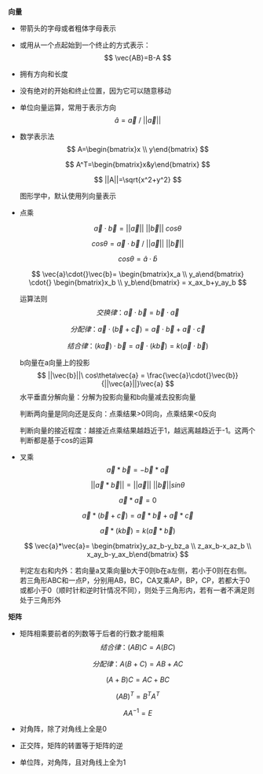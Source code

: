 **向量**

- 带箭头的字母或者粗体字母表示

- 或用从一个点起始到一个终止的方式表示：
  $$
  \vec{AB}=B-A
  $$
  
- 拥有方向和长度

- 没有绝对的开始和终止位置，因为它可以随意移动

- 单位向量运算，常用于表示方向
  $$
  \hat{a}=\vec{a}\ /\ ||\vec{a}||
  $$

- 数学表示法
  $$
  A=\begin{bmatrix}x \\ y\end{bmatrix}
  $$

  $$
  A^T=\begin{bmatrix}x&y\end{bmatrix}
  $$

  $$
  ||A||=\sqrt{x^2+y^2}
  $$

  图形学中，默认使用列向量表示

- 点乘

  
  $$
  \vec{a}\cdot{}\vec{b}=||\vec{a}||\ ||\vec{b}||\ cos\theta
  $$

  $$
  cos\theta=\vec{a}\cdot{}\vec{b}\ /\ ||\vec{a}||\ ||\vec{b}||
  $$

  $$
  cos\theta=\hat{a}\cdot\hat{b}
  $$

  $$
  \vec{a}\cdot{}\vec{b}=
  \begin{bmatrix}x_a \\ y_a\end{bmatrix}
  \cdot{}
  \begin{bmatrix}x_b \\ y_b\end{bmatrix}
  = x_ax_b+y_ay_b
  $$

  运算法则
  $$
  交换律：\vec{a}\cdot{}\vec{b}=\vec{b}\cdot{}\vec{a}
  $$

  $$
  分配律：\vec{a}\cdot{}(\vec{b}+\vec{c})=\vec{a}\cdot{}\vec{b}+\vec{a}\cdot{}\vec{c}
  $$

  $$
  结合律：(k\vec{a})\cdot\vec{b}=\vec{a}\cdot(k\vec{b})=k(\vec{a}\cdot{}\vec{b})
  $$

  b向量在a向量上的投影
  $$
  ||\vec{b}||\ cos\theta\vec{a} = \frac{\vec{a}\cdot{}\vec{b}}{||\vec{a}||}\vec{a}
  $$
  水平垂直分解向量：分解为投影向量和b向量减去投影向量

  判断两向量是同向还是反向：点乘结果>0同向，点乘结果<0反向

  判断向量的接近程度：越接近点乘结果越趋近于1，越远离越趋近于-1。这两个判断都是基于cos的运算

- 叉乘
  $$
  \vec{a}*\vec{b}=-\vec{b}*\vec{a}
  $$

  $$
  ||\vec{a}*\vec{b}||=||\vec{a}||\ ||\vec{b}||sin\theta
  $$

  $$
  \vec{a}*\vec{a}=0
  $$

  $$
  \vec{a}*(\vec{b}+\vec{c})=\vec{a}*\vec{b}+\vec{a}*\vec{c}
  $$

  $$
  \vec{a}*(k\vec{b})=k(\vec{a}*\vec{b})
  $$

  $$
  \vec{a}*\vec{a}=
  \begin{bmatrix}y_az_b-y_bz_a \\ z_ax_b-x_az_b \\ x_ay_b-y_ax_b\end{bmatrix}
  $$

  判定左右和内外：若向量a叉乘向量b大于0则b在a左侧，若小于0则在右侧。若三角形ABC和一点P，分别用AB，BC，CA叉乘AP，BP，CP，若都大于0或都小于0（顺时针和逆时针情况不同），则处于三角形内，若有一者不满足则处于三角形外

**矩阵**

- 矩阵相乘要前者的列数等于后者的行数才能相乘
  $$
  结合律：(AB)C=A(BC)
  $$

  $$
  分配律：A(B+C)=AB+AC
  $$

  $$
  (A+B)C=AC+BC
  $$

  $$
  (AB)^T=B^TA^T
  $$

  $$
  AA^{-1}=E
  $$

- 对角阵，除了对角线上全是0

- 正交阵，矩阵的转置等于矩阵的逆

- 单位阵，对角阵，且对角线上全为1